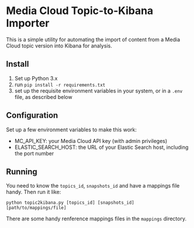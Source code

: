 Media Cloud Topic-to-Kibana Importer
====================================

This is a simple utility for automating the import of content from a Media Cloud topic version into Kibana for analysis.

Install
-------

1. Set up Python 3.x
2. run `pip install -r requirements.txt`
3. set up the requisite environment variables in your system, or in a `.env` file, as described below

Configuration
-------------

Set up a few environment variables to make this work:

* MC_API_KEY: your Media Cloud API key (with admin privileges)
* ELASTIC_SEARCH_HOST: the URL of your Elastic Search host, including the port number

Running
-------

You need to know the `topics_id`, `snapshots_id` and have a mappings file handy. Then run it like:

```
python topic2kibana.py [topics_id] [snapshots_id] [path/to/mappings/file]
```

There are some handy renference mappings files in the `mappings` directory.
